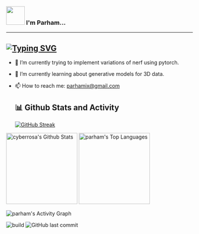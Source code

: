 ### <img src="https://media.giphy.com/media/VgCDAzcKvsR6OM0uWg/giphy.gif" width="50"> I'm Parham...  
---
[![Typing SVG](https://readme-typing-svg.demolab.com?font=Fira+Code&pause=1000&color=53F7CF&width=435&lines=Deep+Learning+Enthusiast)](https://git.io/typing-svg)
---

- 🔭 I’m currently trying to implement variations of nerf using pytorch.
- 🌱 I’m currently learning about generative models for 3D data.
- 📫 How to reach me: parhamix@gmail.com


  <summary><h2>📊 Github Stats and Activity</h2></summary>


   [![GitHub Streak](https://streak-stats.demolab.com?user=cyberrosa&theme=vue-dark)](https://git.io/streak-stats)
    

 <img alt="cyberrosa's Github Stats" src="https://denvercoder1-github-readme-stats.vercel.app/api/?username=cyberrosa&show_icons=true&include_all_commits=true&count_private=true&theme=react&hide_border=true&bg_color=1F222E&title_color=53F7CF&icon_color=53F7CF" height="192px"/></a>
  <img alt="parham's Top Languages" src="https://denvercoder1-github-readme-stats.vercel.app/api/top-langs/?username=rezaei-parham&langs_count=8&layout=compact&theme=react&hide_border=true&bg_color=1F222E&title_color=53F7CF&icon_color=53F7CF&hide=Jupyter%20Notebook,Roff" height="192px"/></a>
  <br/>

 <img alt="parham's Activity Graph" src="https://github-readme-activity-graph.vercel.app/graph/?username=rezaei-parham&bg_color=1F222E&color=53F7CF&line=53F7CF&point=FFFFFF&hide_border=true" /></a>

 ![build](https://github.com/mopig/mopig/workflows/build/badge.svg)
![GitHub last commit](https://img.shields.io/github/last-commit/rezaei-parham/rezaei-parham)




